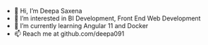 - 👋 Hi, I’m Deepa Saxena
- 👀 I’m interested in BI Development, Front End Web Development
- 🌱 I’m currently learning Angular 11 and Docker
- 📫 Reach me at github.com/deepa091

<!---
deepa091/deepa091 is a ✨ special ✨ repository because its `README.md` (this file) appears on your GitHub profile.
You can click the Preview link to take a look at your changes.
--->
